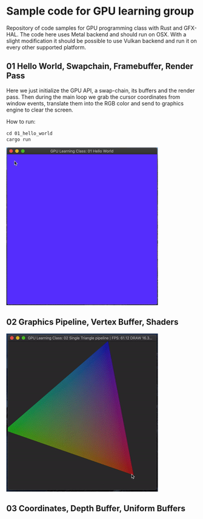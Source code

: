 # Sample code for GPU learning group

Repository of code samples for GPU programming class with Rust and GFX-HAL.
The code here uses Metal backend and should run on OSX. With a slight modification
it should be possible to use Vulkan backend and run it on every other supported 
platform.

## 01 Hello World, Swapchain, Framebuffer, Render Pass

Here we just initialize the GPU API, a swap-chain, its buffers and the render pass. Then during the main loop we grab the cursor coordinates from window events, translate them into the RGB color and send to graphics engine to clear the screen.

How to run:
```
cd 01_hello_world
cargo run
```

![gif](https://github.com/zaycev/gpu-learning-au19/raw/master/01_hello_world/01_hello_world.gif "")

## 02 Graphics Pipeline, Vertex Buffer, Shaders

![gif](https://github.com/zaycev/gpu-learning-au19/raw/master/02_triangle/02_triangle.gif "")

## 03 Coordinates, Depth Buffer, Uniform Buffers